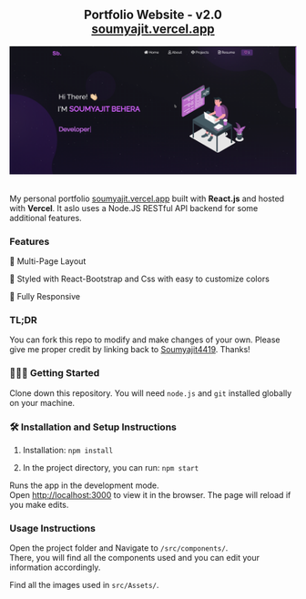 <h2 align="center">
  Portfolio Website - v2.0<br/>
  <a href="https://soumyajit.vercel.app/" target="_blank">soumyajit.vercel.app</a>
</h2>
<div align="center">
  <img alt="Demo" src="./Images/readme-img.png" />
</div>

<br/>

My personal portfolio <a href="https://soumyajit.vercel.app/" target="_blank">soumyajit.vercel.app</a> built with **React.js** and hosted with **Vercel**. It aslo uses a Node.JS RESTful API backend for some additional features.

### Features

📖 Multi-Page Layout

🎨 Styled with React-Bootstrap and Css with easy to customize colors

📱 Fully Responsive

### TL;DR

You can fork this repo to modify and make changes of your own. Please give me proper credit by linking back to [Soumyajit4419](https://github.com/soumyajit4419/Portfolio). Thanks!

### 👨🏻‍💻 Getting Started

Clone down this repository. You will need `node.js` and `git` installed globally on your machine.

### 🛠 Installation and Setup Instructions

1. Installation: `npm install`

2. In the project directory, you can run: `npm start`

Runs the app in the development mode.\
Open [http://localhost:3000](http://localhost:3000) to view it in the browser.
The page will reload if you make edits.

### Usage Instructions

Open the project folder and Navigate to `/src/components/`. <br/>
There, you will find all the components used and you can edit your information accordingly.

Find all the images used in `src/Assets/`.
